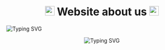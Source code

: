 <div align="center">
<h1> <img src="https://raw.githubusercontent.com/Tarikul-Islam-Anik/Animated-Fluent-Emojis/master/Emojis/Smilies/Ghost.png" alt="Ghost" width="25" height="25" /> Website about us <img src="https://raw.githubusercontent.com/Tarikul-Islam-Anik/Animated-Fluent-Emojis/master/Emojis/Smilies/Ghost.png" alt="Ghost" width="25" height="25" /></h1>
</div>

![Typing SVG](https://readme-typing-svg.herokuapp.com?font=Fira+Code&size=24&duration=4000&color=F75C7E&center=true&vCenter=true&width=450&lines=Hello,+I'm+Richard+Esley;Welcome+to+my+GitHub+profile!;I'm+a+Computer+Science+Student)

<div align="center">
  <img src="https://readme-typing-svg.herokuapp.com?font=Fira+Code&size=24&duration=4000&color=F75C7E&center=true&vCenter=true&width=500&lines=We're+Computer+Science+Students;Welcome+to+About+us+Profile!" alt="Typing SVG" />
</div>
<br>

